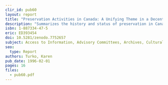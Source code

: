```yaml
---
clir_id: pub60
layout: report
title: "Preservation Activities in Canada: A Unifying Theme in a Decentralised Country"
description: "Summarizes the history and status of preservation in Canada’s libraries and archives under headings of Federal, Decentralised Cooperative, and Provincial Initiatives. Describes a decentralized model for a national approach to preservation that puts a premium on building consensus rather than imposing solutions and that depends on strong regional programs."
isbn: 1-887334-47-5
eric: ED393454
doi: 10.5281/zenodo.7752657
subject: Access to Information, Advisory Committees, Archives, Cultural Background, Foreign Countries, Higher Education, Information Storage, Institutional Cooperation, Library Collections, National Libraries, National Programs, Preservation, Public Libraries, Universities
seo:
  type: Report
authors: Turko, Karen
pub_date: 1996-02-01
pages: 16
files:
  - pub60.pdf
---
```

